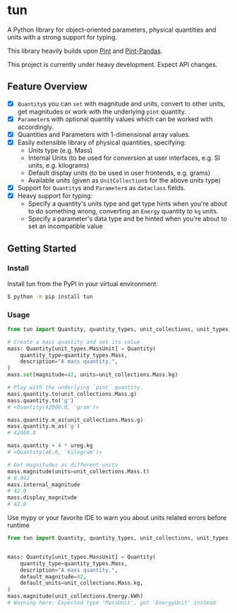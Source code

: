 # tun

A Python library for object-oriented parameters, physical quantities and units with a strong support for typing.

This library heavily builds upon [Pint](https://github.com/hgrecco/pint) and [Pint-Pandas](https://github.com/hgrecco/pint-pandas).

This project is currently under heavy development. Expect API changes.

## Feature Overview

* [x] `Quantity`s you can `set` with magnitude and units, convert to other units, get magnitudes or work with the underlying `pint` quantity.
* [x] `Parameter`s with optional quantity values which can be worked with accordingly.
* [x] Quantities and Parameters with 1-dimensional array values.
* [x] Easily extensible library of physical quantities, specifying:
  * Units type (e.g. Mass)
  * Internal Units (to be used for conversion at user interfaces, e.g. SI units, e.g. kilograms)
  * Default display units (to be used in user frontends, e.g. grams)
  * Available units (given as `UnitCollection`s for the above units type)
* [x] Support for `Quantity`s and `Parameter`s as `dataclass` fields.
* [x] Heavy support for typing:
  * Specify a quantity's units type and get type hints when you're about to do something wrong, converting an `Energy` quantity to `kg` units.
  * Specify a parameter's data type and be hinted when you're about to set an incompatible value

## Getting Started

### Install

Install tun from the PyPI in your virtual environment:

```bash
$ python -m pip install tun
```

### Usage

```python
from tun import Quantity, quantity_types, unit_collections, unit_types, ureg

# Create a mass quantity and set its value
mass: Quantity[unit_types.MassUnit] = Quantity(
    quantity_type=quantity_types.Mass,
    description="A mass quantity.",
)
mass.set(magnitude=42, units=unit_collections.Mass.kg)

# Play with the underlying `pint` quantity.
mass.quantity.to(unit_collections.Mass.g)
mass.quantity.to('g')
# <Quantity(42000.0, 'gram')>

mass.quantity.m_as(unit_collections.Mass.g)
mass.quantity.m_as('g')
# 42000.0

mass.quantity + 4 * ureg.kg
# <Quantity(46.0, 'kilogram')>

# Get magnitudes as different units
mass.magnitude(units=unit_collections.Mass.t)
# 0.042
mass.internal_magnitude
# 42.0
mass.display_magnitude
# 42.0
```

Use mypy or your favorite IDE to warn you about units related errors before runtime
```python hl_lines="0"
from tun import Quantity, quantity_types, unit_collections, unit_types


mass: Quantity[unit_types.MassUnit] = Quantity(
    quantity_type=quantity_types.Mass,
    description="A mass quantity.",
    default_magnitude=42,
    default_units=unit_collections.Mass.kg,
)
mass.magnitude(unit_collections.Energy.kWh)
# Warning here: Expected type 'MassUnit', got 'EnergyUnit' instead 
```